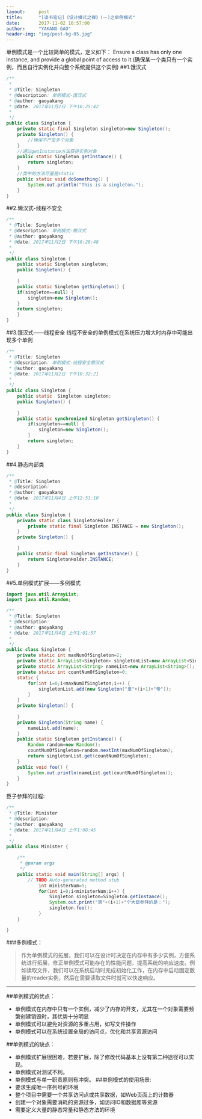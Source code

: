 ```yaml
---
layout:     post
title:      "[读书笔记]《设计模式之禅》(一)之单例模式"
date:       2017-11-02 10:57:00
author:     "YAKANG GAO"
header-img: "img/post-bg-05.jpg"
---
```


单例模式是一个比较简单的模式，定义如下：
Ensure a class has only one instance, and provide a global point of access to it.(确保某一个类只有一个实例，而且自行实例化并向整个系统提供这个实例)
##1.饿汉式
``` java
/**
 * 
 * @Title: Singleton
 * @description: 单例模式-饿汉式
 * @author: gaoyakang
 * @date: 2017年11月2日 下午10:25:42
 *
 */
public class Singleton {
	private static final Singleton singleton=new Singleton();
	private Singleton() {
		//确保不产生多个对象
	}
	//通过getInstance方法获得实例对象
	public static Singleton getInstance() {
		return singleton;
	}
	//类中的方法尽量是static
	public static void doSomething() {
		System.out.println("This is a singleton.");
	}
}
```
##2.懒汉式-线程不安全
```java
/**
 * @Title: Singleton
 * @description: 单例模式-懒汉式
 * @author: gaoyakang
 * @date: 2017年11月2日 下午10:28:48
 * 
 */
public class Singleton {
	public static Singleton singleton;
	public Singleton() {
		
	}
	public static Singleton getSingleton() {
	if(singleton==null) {
		singleton=new Singleton();
	}
	return singleton;
	}
}

```
##3.饿汉式——线程安全
线程不安全的单例模式在系统压力增大时内存中可能出现多个单例
```java
/**
 * @Title: Singleton
 * @description: 单例模式-线程安全懒汉式
 * @author: gaoyakang
 * @date: 2017年11月2日 下午10:32:21
 * 
 */
public class Singleton {
	public static  Singleton singleton;
	public Singleton() {
		
	}
	public static synchronized Singleton getSingleton() {
		if(singleton==null) {
			singleton=new Singleton();
		}
		return singleton;
	}
}

```
##4.静态内部类
```java
/**
 * @Title: Singleton
 * @description:
 * @author: gaoyakang
 * @date: 2017年11月4日 上午12:51:10
 * 
 */
public class Singleton {
	private static class SingletonHolder {
		private static final Singleton INSTANCE = new Singleton();
	}
	private Singleton() {

	}
	public static final Singleton getInstance() {
		return SingletonHolder.INSTANCE;
	}
}
```

##5.单例模式扩展——多例模式
```java
import java.util.ArrayList;
import java.util.Random;

/**
 * @Title: Singleton
 * @description: 
 * @author: gaoyakang
 * @date: 2017年11月4日 上午1:01:57
 * 
 */
public class Singleton {
	private static int maxNumOfSingleton=2;
	private static ArrayList<Singleton> singletonList=new ArrayList<Singleton>();
	private static ArrayList<String> nameList=new ArrayList<String>();
	private static int countNumOfSingleton=0;
	static {
		for(int i=0;i<maxNumOfSingleton;i++) {
			singletonList.add(new Singleton("皇"+(i+1)+"帝"));
		}
	}
	private Singleton() {
		
	}
	private Singleton(String name) {
		nameList.add(name);
	}
	public static Singleton getInstance() {
		Random random=new Random();
		countNumOfSingleton=random.nextInt(maxNumOfSingleton);
		return singletonList.get(countNumOfSingleton);
	}
	public void foo() {
		System.out.println(nameList.get(countNumOfSingleton));
	}
}

```
臣子参拜的过程:
```java
/**
 * @Title: Minister
 * @description: 
 * @author: gaoyakang
 * @date: 2017年11月4日 上午1:08:45
 * 
 */
public class Minister {

	/**
	 * @param args
	 */
	public static void main(String[] args) {
		// TODO Auto-generated method stub
			int ministerNum=5;
			for(int i=0;i<ministerNum;i++) {
				Singleton singleton=Singleton.getInstance();
				System.out.print("第"+(i+1)+"个大臣参拜的是：");
				singleton.foo();
			}
	}

}

```
###多例模式：
> 作为单例模式的拓展，我们可以在设计时决定在内存中有多少实例，方便系统进行拓展，修正单例模式可能存在的性能问题，提高系统的响应速度。例如读取文件，我们可以在系统启动时完成初始化工作，在内存中启动固定数量的reader实例，然后在需要读取文件时就可以快速响应。
---

##单例模式的优点：
- 单例模式在内存中只有一个实例，减少了内存的开支，尤其在一个对象需要频繁创建销毁时，其优势十分明显
- 单例模式可以避免对资源的多重占用，如写文件操作
- 单例模式可以在系统设置全局的访问点，优化和共享资源访问

##单例模式的缺点：
- 单例模式扩展很困难，若要扩展，除了修改代码基本上没有第二种途径可以实现。
- 单例模式对测试不利。
- 单例模式与单一职责原则有冲突。
##单例模式的使用场景:
- 要求生成唯一序列号的环境
- 整个项目中需要一个共享访问点或共享数据，如Web页面上的计数器
- 创建一个对象需要消耗的资源过多，如访问IO和数据库等资源
- 需要定义大量的静态常量和静态方法的环境